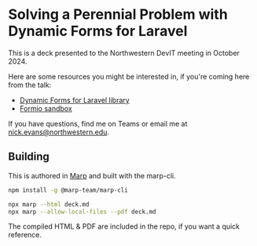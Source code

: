 # Solving a Perennial Problem with Dynamic Forms for Laravel 
This is a deck presented to the Northwestern DevIT meeting in October 2024. 

Here are some resources you might be interested in, if you're coming here from the talk:

- [Dynamic Forms for Laravel library](https://nit-administrative-systems.github.io/dynamic-forms/)
- [Formio sandbox](https://formio.github.io/formio.js/app/builder.html)

If you have questions, find me on Teams or email me at nick.evans@northwestern.edu.

## Building
This is authored in [Marp](https://marp.app/) and built with the marp-cli.

```sh
npm install -g @marp-team/marp-cli

npx marp --html deck.md
npx marp --allow-local-files --pdf deck.md
```

The compiled HTML & PDF are included in the repo, if you want a quick reference.
